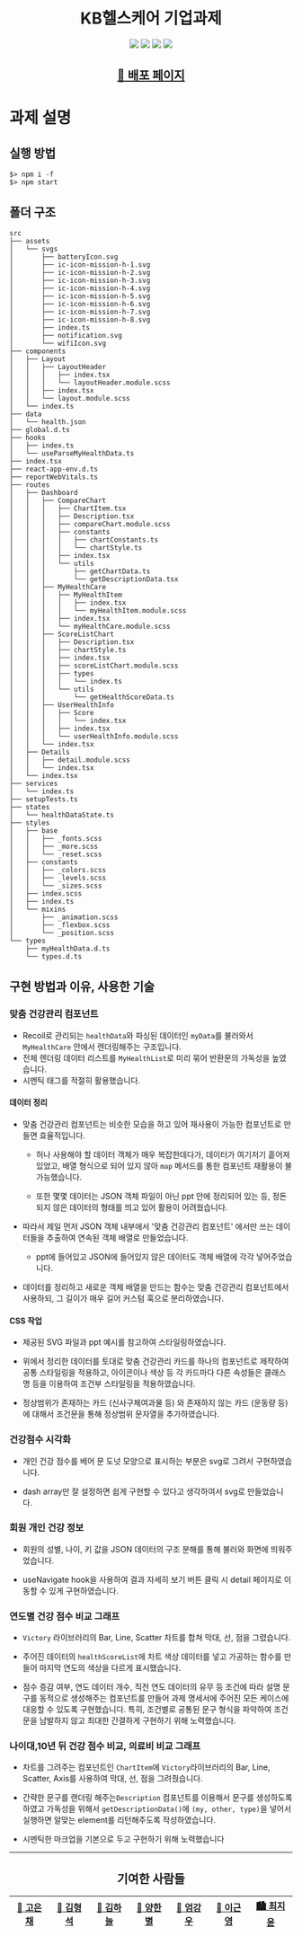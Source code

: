 <h1 align="center"> KB헬스케어 기업과제 </h1>
<p align="center">
  <img src="https://img.shields.io/badge/-Typescript-3178C6?style=flat-square&logo=TypeScript&logoColor=white"> <img src="https://img.shields.io/badge/-React-61DAFB?style=flat-square&logo=React&logoColor=white"> <img src="https://img.shields.io/badge/-Sass-CC6699?style=flat-square&logo=Sass&logoColor=white"> <img src="https://img.shields.io/badge/-React%20Query-FF4154?style=flat-square&logo=React%20Query&logoColor=white">
</p>

<h2 align="center"><a href="https://4team-kbhealth.netlify.app/">🚀 배포 페이지</a></h2>

# 과제 설명

## 실행 방법

```
$> npm i -f
$> npm start
```

## 폴더 구조

```
src
├── assets
│   └── svgs
│       ├── batteryIcon.svg
│       ├── ic-icon-mission-h-1.svg
│       ├── ic-icon-mission-h-2.svg
│       ├── ic-icon-mission-h-3.svg
│       ├── ic-icon-mission-h-4.svg
│       ├── ic-icon-mission-h-5.svg
│       ├── ic-icon-mission-h-6.svg
│       ├── ic-icon-mission-h-7.svg
│       ├── ic-icon-mission-h-8.svg
│       ├── index.ts
│       ├── notification.svg
│       └── wifiIcon.svg
├── components
│   ├── Layout
│   │   ├── LayoutHeader
│   │   │   ├── index.tsx
│   │   │   └── layoutHeader.module.scss
│   │   ├── index.tsx
│   │   └── layout.module.scss
│   └── index.ts
├── data
│   └── health.json
├── global.d.ts
├── hooks
│   ├── index.ts
│   └── useParseMyHealthData.ts
├── index.tsx
├── react-app-env.d.ts
├── reportWebVitals.ts
├── routes
│   ├── Dashboard
│   │   ├── CompareChart
│   │   │   ├── ChartItem.tsx
│   │   │   ├── Description.tsx
│   │   │   ├── compareChart.module.scss
│   │   │   ├── constants
│   │   │   │   ├── chartConstants.ts
│   │   │   │   └── chartStyle.ts
│   │   │   ├── index.tsx
│   │   │   └── utils
│   │   │       ├── getChartData.ts
│   │   │       └── getDescriptionData.tsx
│   │   ├── MyHealthCare
│   │   │   ├── MyHealthItem
│   │   │   │   ├── index.tsx
│   │   │   │   └── myHealthItem.module.scss
│   │   │   ├── index.tsx
│   │   │   └── myHealthCare.module.scss
│   │   ├── ScoreListChart
│   │   │   ├── Description.tsx
│   │   │   ├── chartStyle.ts
│   │   │   ├── index.tsx
│   │   │   ├── scoreListChart.module.scss
│   │   │   ├── types
│   │   │   │   └── index.ts
│   │   │   └── utils
│   │   │       └── getHealthScoreData.ts
│   │   ├── UserHealthInfo
│   │   │   ├── Score
│   │   │   │   └── index.tsx
│   │   │   ├── index.tsx
│   │   │   └── userHealthInfo.module.scss
│   │   └── index.tsx
│   ├── Details
│   │   ├── detail.module.scss
│   │   └── index.tsx
│   └── index.tsx
├── services
│   └── index.ts
├── setupTests.ts
├── states
│   └── healthDataState.ts
├── styles
│   ├── base
│   │   ├── _fonts.scss
│   │   ├── _more.scss
│   │   └── _reset.scss
│   ├── constants
│   │   ├── _colors.scss
│   │   ├── _levels.scss
│   │   └── _sizes.scss
│   ├── index.scss
│   ├── index.ts
│   └── mixins
│       ├── _animation.scss
│       ├── _flexbox.scss
│       └── _position.scss
└── types
    ├── myHealthData.d.ts
    └── types.d.ts
```

## 구현 방법과 이유, 사용한 기술

### 맞춤 건강관리 컴포넌트

- Recoil로 관리되는 `healthData`와 파싱된 데이터인 `myData`를 불러와서 `MyHealthCare` 안에서 렌더링해주는 구조입니다.
- 전체 렌더링 데이터 리스트를 `MyHealthList`로 미리 묶어 반환문의 가독성을 높였습니다.
- 시멘틱 태그를 적절히 활용했습니다.

#### 데이터 정리

- 맞춤 건강관리 컴포넌트는 비슷한 모습을 하고 있어 재사용이 가능한 컴포넌트로 만들면 효율적입니다.

  - 허나 사용해야 할 데이터 객체가 매우 복잡한데다가, 데이터가 여기저기 흩어져 있었고, 배열 형식으로 되어 있지 않아 `map` 메서드를 통한 컴포넌트 재활용이 불가능했습니다.

  - 또한 몇몇 데이터는 JSON 객체 파일이 아닌 ppt 안에 정리되어 있는 등, 정돈되지 않은 데이터의 형태를 띄고 있어 활용이 어려웠습니다.

- 따라서 제일 먼저 JSON 객체 내부에서 '맞춤 건강관리 컴포넌트' 에서만 쓰는 데이터들을 추출하여 연속된 객체 배열로 만들었습니다.

  - ppt에 들어있고 JSON에 들어있지 않은 데이터도 객체 배열에 각각 넣어주었습니다.

- 데이터를 정리하고 새로운 객체 배열을 만드는 함수는 맞춤 건강관리 컴포넌트에서 사용하되, 그 길이가 매우 길어 커스텀 훅으로 분리하였습니다.

#### CSS 작업

- 제공된 SVG 파일과 ppt 예시를 참고하여 스타일링하였습니다.

- 위에서 정리한 데이터를 토대로 맞춤 건강관리 카드를 하나의 컴포넌트로 제작하여 공통 스타일링을 적용하고, 아이콘이나 색상 등 각 카드마다 다른 속성들은 클래스명 등을 이용하여 조건부 스타일링을 적용하였습니다.

- 정상범위가 존재하는 카드 (신사구체여과물 등) 와 존재하지 않는 카드 (운동량 등) 에 대해서 조건문을 통해 정상범위 문자열을 추가하였습니다.

### 건강점수 시각화

- 개인 건강 점수를 베어 문 도넛 모양으로 표시하는 부분은 svg로 그려서 구현하였습니다.

- dash array만 잘 설정하면 쉽게 구현할 수 있다고 생각하여서 svg로 만들었습니다.

### 회원 개인 건강 정보

- 회원의 성별, 나이, 키 값을 JSON 데이터의 구조 분해를 통해 불러와 화면에 띄워주었습니다.

- useNavigate hook을 사용하여 결과 자세히 보기 버튼 클릭 시 detail 페이지로 이동할 수 있게 구현하였습니다.

### 연도별 건강 점수 비교 그래프

- `Victory` 라이브러리의 Bar, Line, Scatter 차트를 합쳐 막대, 선, 점을 그렸습니다.

- 주어진 데이터의 `healthScoreList`에 차트 색상 데이터를 넣고 가공하는 함수를 만들어 마지막 연도의 색상을 다르게 표시했습니다.

- 점수 증감 여부, 연도 데이터 개수, 직전 연도 데이터의 유무 등 조건에 따라 설명 문구를 동적으로 생성해주는 컴포넌트를 만들어 과제 명세서에 주어진 모든 케이스에 대응할 수 있도록 구현했습니다. 특히, 조건별로 공통된 문구 형식을 파악하여 조건문을 남발하지 않고 최대한 간결하게 구현하기 위해 노력했습니다.


### 나이대,10년 뒤 건강 점수 비교, 의료비 비교 그래프

- 차트를 그려주는 컴포넌트인 `ChartItem`에 `Victory`라이브러리의 Bar, Line, Scatter, Axis를 사용하여 막대, 선, 점을 그려줬습니다.

- 간략한 문구를 랜더링 해주는`Description` 컴포넌트를 이용해서 문구를 생성하도록 하였고 가독성을 위해서 `getDescriptionData()`에 `(my, other, type)`을 넣어서 실행하면 알맞는 element를 리턴해주도록 작성하였습니다.

- 시멘틱한 마크업을 기본으로 두고 구현하기 위해 노력했습니다

<hr />

<h2 align="center">기여한 사람들</h2>
<p align="center">
<table align="center">
  <thead>
    <tr>
      <th><a href="https://github.com/kec0130">🌅 고은채</a></th>
      <th><a href="https://github.com/HyeongSeoku">🌇 김형석</a></th>
      <th><a href="https://github.com/lazy-sky">🌃 김하늘</a></th>
      <th><a href="https://github.com/han-byul-yang">🎇 양한별</a></th>
      <th><a href="https://github.com/yhnb3">🌠 엄강우</a></th>
      <th><a href="https://github.com/Keunyeong">🌉 이근영</a></th>
      <th><a href="https://github.com/chichoon">🏙 최지윤</a></th>
    </tr>
  </thead>
</table>
</p>

